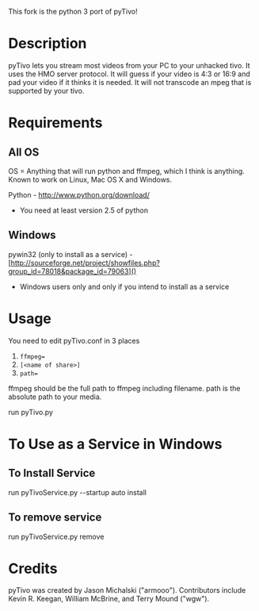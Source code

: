 This fork is the python 3 port of pyTivo!

# Description

pyTivo lets you stream most videos from your PC to your unhacked tivo. 
It uses the HMO server protocol. It will guess if your video is 4:3 or 
16:9 and pad your video if it thinks it is needed. It will not transcode 
an mpeg that is supported by your tivo.

# Requirements

## All OS
OS = Anything that will run python and ffmpeg, which I think is 
anything. Known to work on Linux, Mac OS X and Windows.

Python - http://www.python.org/download/
- You need at least version 2.5 of python

## Windows
pywin32 (only to install as a service) - 
[http://sourceforge.net/project/showfiles.php?group_id=78018&package_id=79063]()
- Windows users only and only if you intend to install as a service

# Usage

You need to edit pyTivo.conf in 3 places

1. `ffmpeg=`
2. `[<name of share>]`
3. `path=`

ffmpeg should be the full path to ffmpeg including filename. path is the 
absolute path to your media.

run pyTivo.py

# To Use as a Service in Windows

## To Install Service

run pyTivoService.py --startup auto install

## To remove service

run pyTivoService.py remove

# Credits
pyTivo was created by Jason Michalski ("armooo"). Contributors include 
Kevin R. Keegan, William McBrine, and Terry Mound ("wgw").
